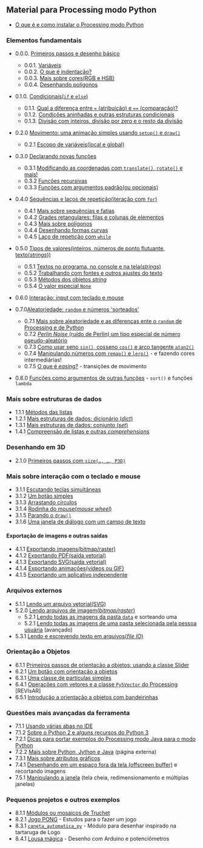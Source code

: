 ## Material para Processing modo Python

- [O que é e como instalar o Processing modo Python](https://abav.lugaralgum.com/como-instalar-o-processing-modo-python/)

### Elementos fundamentais

- 0.0.0. [Primeiros passos e desenho básico](desenho-basico_py.md)
  - 0.0.1. [Variáveis](variaveis.md)
  - 0.0.2. [O que é indentação?](indentacao.md)
  - 0.0.3. [Mais sobre cores(RGB e HSB)](mais_sobre_cores.md)
  - 0.0.4. [Desenhando polígonos](poligonos_1.md)

- 0.1.0. [Condicionais(`if` e `else`)](condicionais_py.md)
  - 0.1.1. [Qual a diferença entre `=` (atribuição) e `==` (comparação)?](atribuicao-e-comparacao.md)
  - 0.1.2. [Condições aninhadas e outras estruturas condicionais](condicionais_2.md)
  - 0.1.3. [Divisão com inteiros, divisão por zero e o resto da divisão](divisao.md)

- 0.2.0 [Movimento: uma animação simples usando `setup()` e `draw()`](movimento_py.md)
  - 0.2.1 [Escopo de variáveis(local e global)](escopo_py.md)

- 0.3.0 [Declarando novas funções](funcoes_py.md)
  - 0.3.1 [Modificando as coordenadas com `translate()`, `rotate()` e mais!](transformacoes_coordenadas.md)
  - 0.3.2 [Funções recursivas](recursao_py.md)
  - 0.3.3 [Funções com argumentos padrão(ou opcionais)](funcoes_2.md)

- 0.4.0 [Sequências e laços de repetição(iteração com `for`)](lacos_py.md)
  - 0.4.1 [Mais sobre sequências e fatias](mais_sequencias.md)
  - 0.4.2 [Grades retangulares: filas e colunas de elementos](grades.md)
  - 0.4.3 [Mais sobre polígonos](poligonos_2.md)
  - 0.4.4 [Desenhando formas curvas](curvas.md)
  - 0.4.5 [Laço de repetição com `while`](while.md)

- 0.5.0 [Tipos de valores(inteiros, números de ponto flutuante, texto(*strings*))](tipagem_py.md)
  - 0.5.1 [Textos no programa, no console e na tela(*strings*)](strings_py.md)
  - 0.5.2 [Trabalhando com fontes e outros ajustes do texto](tipografia.md) 
  - 0.5.3 [Métodos dos objetos *string*](string_methods.md)
  - 0.5.4 [O valor especial `None`](None.md)

- 0.6.0 [Interação: input com teclado e mouse](input_py.md)

- 0.7.0[Aleatoriedade: `random` e números 'sorteados'](aleatoriedade_1.md)
  - 0.7.1 [Mais sobre aleatoriedade e as diferenças ente o `random` de Processing e de Python](aleatoriedade_2.md)
  - 0.7.2 [*Perlin Noise* (ruído de Perlin) um tipo especial de número pseudo-aleatório](noise.md)
  - 0.7.3 [Como usar seno `sin()`, cosseno `cos()` e arco tangente `atan2()`](seno_cosseno_atan2.md)
  - 0.7.4 [Manipulando números com `remap()` e `lerp()`](map_lerp.md) - e fazendo cores intermediárias!
  - 0.7.5 [O que é *easing*?](easing.md) - transições de movimento

- 0.8.0 [Funções como argumentos de outras funções](funcoes-como-argumentos.md) - `sort()` e funções `lambda`

### Mais sobre estruturas de dados

- 1.1.1 [Métodos das listas](list_methods.md)
- 1.2.1 [Mais estruturas de dados: dicionário (_dict_)](dicionarios.md)
- 1.3.1 [Mais estruturas de dados: conjunto (_set_)](conjuntos.md)
- 1.4.1 [Compreensão de listas e outras *comprehensions*](comprehension.md)

### Desenhando em 3D

- 2.1.0 [Primeiros passos com `size(…, …, P3D)`](desenho-3D.md)

### Mais sobre interação com o teclado e mouse

- 3.1.1 [Escutando teclas simultâneas](teclas_simultaneas.md)
- 3.1.2 [Um botão simples](botao_simples.md)
- 3.1.3 [Arrastando círculos](arrastando_circulos.md)
- 3.1.4 [Rodinha do mouse(*mouse wheel*)](rodinha_mouse.md)
- 3.1.5 [Parando o `draw()`](no_loop.md)
- 3.1.6 [Uma janela de diálogo com um campo de texto](input_janela.md)

#### Exportação de imagens e outras saídas

- 4.1.1 [Exportando imagens(bitmap/raster)](exportando_imagem.md)
- 4.1.2 [Exportando PDF(saída vetorial)](exportando_pdf.md)
- 4.1.3 [Exportando SVG(saída vetorial)](exportando_svg.md)
- 4.1.4 [Exportando animações(vídeos ou GIF)](exportar_animacoes.md)
- 4.1.5 [Exportando um aplicativo independente](export_application.md)

### Arquivos externos

- 5.1.1 [Lendo um arquivo vetorial(SVG)](recursos_vetoriais_externos.md)
- 5.2.0 [Lendo arquivos de imagem(*bitmap/raster*)](imagens_externas.md)
  - 5.2.1 [Lendo todas as imagens da pasta `data`](imagens_externas_pasta2.md) e sorteando uma
  - 5.2.1 [Lendo todas as imagens de uma pasta selecionada pela pessoa usuária](imagens_externas_pasta.md) (avançado)
- 5.3.1 [Lendo e escrevendo texto em arquivos(*file IO*)](file_io.md)

### Orientação a Objetos

- 6.1.1 [Primeiros passos de orientação a objetos: usando a classe Slider](slider_com_oo.md)
- 6.2.1 [Um botão com orientação a objetos](botao_com_oo.md)
- 6.3.1 [Uma classe de partículas simples](particulas.md)
- 6.4.1 [Operações com vetores e a classe `Py5Vector` do Processing](vetores.md) [REVIsAR] 
- 6.5.1 [Introdução a orientação a objetos com bandeirinhas](bandeirinhas/README.md)

### Questões mais avançadas da ferramenta

- 7.1.1 [Usando várias abas no IDE](modulos.md)
- 7.1.2 [Sobre o Python 2 e alguns recursos do Python 3](futuro.md)
- 7.2.1 [Dicas para portar exemplos do Processing modo Java para o modo Python](java_para_python.md)
- 7.2.2 [Mais sobre Python, Jython e Java](http://arteprog.space/Processando-Processing/tutoriais-PT/python-Python_Jython_e_Java) (página externa)
- 7.3.1  [Mais sobre atributos gráficos](mais_atributos_graficos.md)
- 7.4.1  [Desenhando em um espaço fora da tela (offscreen buffer)](offscreen_buffer.md) e recortando imagens
- 7.5.1  [Manipulando a janela](mais_que_size.md) (tela cheia, redimensionamento e múltiplas janelas)

### Pequenos projetos e outros exemplos

- 8.1.1 [Módulos ou mosaicos de Truchet](truchet.md)
- 8.2.1 [Jogo PONG](pong/) - Estudos para o fazer um jogo
- 8.3.1 [`caneta_automatica_py`](caneta_automatica/) - Módulo para desenhar inspirado na tartaruga de Logo
- 8.4.1 [Lousa mágica](https://abav.lugaralgum.com/lousa-magica) - Desenho com Arduino e potenciômetros


